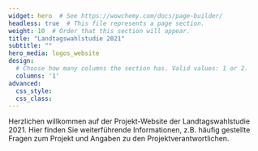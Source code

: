 ```yaml
---
widget: hero  # See https://wowchemy.com/docs/page-builder/
headless: true  # This file represents a page section.
weight: 10  # Order that this section will appear.
title: "Landtagswahlstudie 2021"
subtitle: ""
hero_media: logos_website
design:
  # Choose how many columns the section has. Valid values: 1 or 2.
  columns: '1'
advanced:
  css_style:
  css_class:
---
```


Herzlichen willkommen auf der Projekt-Website der Landtagswahlstudie 2021. Hier finden Sie weiterführende Informationen, z.B. häufig gestellte Fragen zum Projekt und Angaben zu den Projektverantwortlichen.
